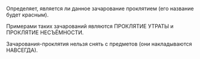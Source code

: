 Определяет, является ли данное зачарование проклятием (его название будет красным).

Примерами таких зачарований являются ПРОКЛЯТИЕ УТРАТЫ и ПРОКЛЯТИЕ НЕСЪЁМНОСТИ.

Зачарования-проклятия нельзя снять с предметов (они накладываются НАВСЕГДА).